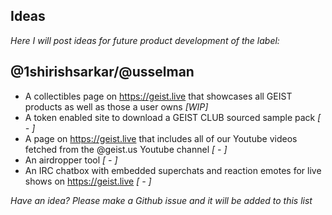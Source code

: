 ## Ideas

_Here I will post ideas for future product development of the label:_

## @1shirishsarkar/@usselman

- A collectibles page on https://geist.live that showcases all GEIST products as well as those a user owns _[WIP]_
- A token enabled site to download a GEIST CLUB sourced sample pack _[ - ]_
- A page on https://geist.live that includes all of our Youtube videos fetched from the @geist.us Youtube channel _[ - ]_
- An airdropper tool _[ - ]_
- An IRC chatbox with embedded superchats and reaction emotes for live shows on https://geist.live _[ - ]_

_Have an idea? Please make a Github issue and it will be added to this list_
